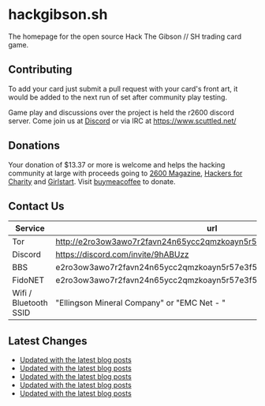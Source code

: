 # hackgibson.sh
The homepage for the open source Hack The Gibson // SH trading card game.


## Contributing

To add your card just submit a pull request with your card's front art, it would be added to the next run of set after community play testing.

Game play and discussions over the project is held the r2600 discord server. Come join us at [Discord](https://discord.com/invite/9hABUzz) or via IRC at https://www.scuttled.net/


## Donations

Your donation of $13.37 or more is welcome and helps the hacking community at large with proceeds going to [2600 Magazine](https://2600.com/), [Hackers for Charity](https://hackersforcharity.org) and [Girlstart](https://girlstart.org).  Visit [buymeacoffee](https://www.buymeacoffee.com/hackgibson.sh) to donate.


## Contact Us

Service | url
-|-
Tor | http://e2ro3ow3awo7r2favn24n65ycc2qmzkoayn5r57e3f56nvjwdcgg32ad.onion
Discord | https://discord.com/invite/9hABUzz
BBS | e2ro3ow3awo7r2favn24n65ycc2qmzkoayn5r57e3f56nvjwdcgg32ad.onion:23
FidoNET | e2ro3ow3awo7r2favn24n65ycc2qmzkoayn5r57e3f56nvjwdcgg32ad.onion:24554
Wifi / Bluetooth SSID | "Ellingson Mineral Company" or "EMC Net - <fidonet address>"

## Latest Changes
<!-- BLOG-POST-LIST:START -->
- [Updated with the latest blog posts](https://github.com/DFW2600/hackgibson.sh/commit/4190f7d12a7721ddf52a7a5b44ba91b9261ea5b4)
- [Updated with the latest blog posts](https://github.com/DFW2600/hackgibson.sh/commit/fe1ff613018c5668d0fe2a9d5cfba787de6ca3c4)
- [Updated with the latest blog posts](https://github.com/DFW2600/hackgibson.sh/commit/63458f5210f4cdc0d47fe88c3cf369fdb7dbbe4e)
- [Updated with the latest blog posts](https://github.com/DFW2600/hackgibson.sh/commit/f9a23f9005242686bb4625a4e0775b734f2702b3)
- [Updated with the latest blog posts](https://github.com/DFW2600/hackgibson.sh/commit/525c418827c7c3dc6a58697b1a1088d07ca85188)
<!-- BLOG-POST-LIST:END -->
